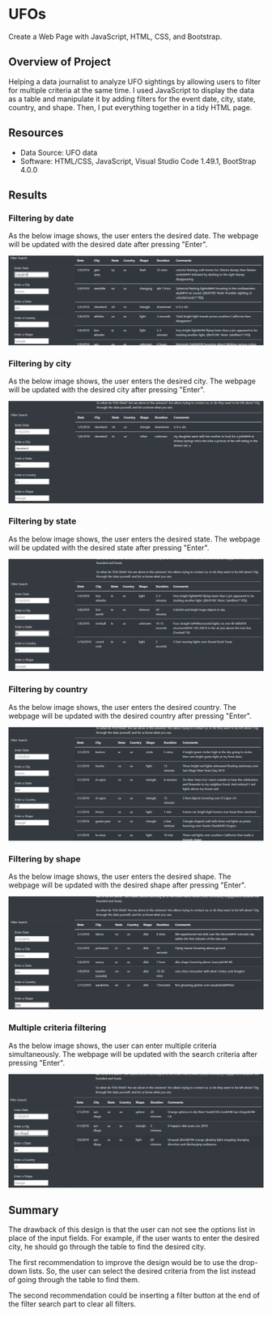 # UFOs
Create a Web Page with JavaScript, HTML, CSS, and Bootstrap.

## Overview of Project

Helping a data journalist to analyze UFO sightings by allowing users to filter for multiple criteria at the same time. I used JavaScript to display the data as a table and manipulate it by adding filters for the event date, city, state, country, and shape. Then, I put everything together in a tidy HTML page.

## Resources

 - Data Source: UFO data
 - Software: HTML/CSS, JavaScript, Visual Studio Code 1.49.1, BootStrap 4.0.0

## Results

### Filtering by date

As the below image shows, the user enters the desired date. The webpage will be updated with the desired date after pressing "Enter".

![](https://github.com/Nazanin-hub/UFOs/blob/main/static/images/date.png)

### Filtering by city

As the below image shows, the user enters the desired city. The webpage will be updated with the desired city after pressing "Enter".

![](https://github.com/Nazanin-hub/UFOs/blob/main/static/images/city.png)

### Filtering by state

As the below image shows, the user enters the desired state. The webpage will be updated with the desired state after pressing "Enter".

![](https://github.com/Nazanin-hub/UFOs/blob/main/static/images/state.png)

### Filtering by country

As the below image shows, the user enters the desired country. The webpage will be updated with the desired country after pressing "Enter".

![](https://github.com/Nazanin-hub/UFOs/blob/main/static/images/country.png)

### Filtering by shape

As the below image shows, the user enters the desired shape. The webpage will be updated with the desired shape after pressing "Enter".

![](https://github.com/Nazanin-hub/UFOs/blob/main/static/images/shape.png)

### Multiple criteria filtering

As the below image shows, the user can enter multiple criteria simultaneously. The webpage will be updated with the search criteria after pressing "Enter".

![](https://github.com/Nazanin-hub/UFOs/blob/main/static/images/state%20and%20city.png)

## Summary

The drawback of this design is that the user can not see the options list in place of the input fields. For example, if the user wants to enter the desired city, he should go through the table to find the desired city.

The first recommendation to improve the design would be to use the drop-down lists. So, the user can select the desired criteria from the list instead of going through the table to find them.

The second recommendation could be inserting a filter button at the end of the filter search part to clear all filters.

